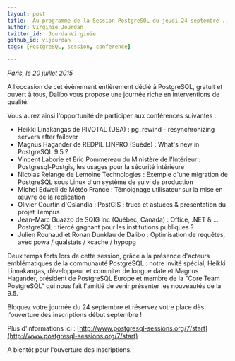 ```yaml
---
layout: post
title:  Au programme de la Session PostgreSQL du jeudi 24 septembre ...
author: Virginie Jourdan
twitter_id:  JourdanVirginie   
github_id: vijourdan
tags: [PostgreSQL, session, conference]

---
```

*Paris, le 20 juillet 2015*

A l’occasion de cet évènement entièrement dédié à PostgreSQL, gratuit et ouvert à tous, Dalibo vous propose une journée riche en interventions de qualité.


<!--MORE-->


Vous aurez ainsi l'opportunité de participer aux conférences suivantes :

  * Heikki Linakangas de PIVOTAL (USA) : pg_rewind - resynchronizing servers after failover
  * Magnus Hagander de REDPIL LINPRO (Suède) : What's new in PostgreSQL 9.5 ?
  * Vincent Laborie et Eric Pommereau du Ministère de l'Intérieur : Postgresql-Postgis, les usages pour la sécurité intérieure
  * Nicolas Relange de Lemoine Technologies : Exemple d'une migration de PostgreSQL sous Linux d'un système de suivi de production
  * Michel Edwell de Météo France : Témoignage utilisateur sur la mise en œuvre de la réplication
  * Olivier Courtin d'Oslandia : PostGIS : trucs et astuces & présentation du projet Tempus
  * Jean-Marc Guazzo de SQIG Inc (Québec, Canada) : Office, .NET & … PostgreSQL : tiercé gagnant pour les institutions publiques ?
  * Julien Rouhaud et Ronan Dunklau de Dalibo : Optimisation de requêtes, avec powa / qualstats / kcache / hypopg

Deux temps forts lors de cette session, grâce à la présence d'acteurs emblématiques de la communauté PostgreSQL : notre invité spécial, Heikki Linnakangas, développeur et commiter de longue date et Magnus Hagander, président de PostgreSQL Europe et membre de la "Core Team PostgreSQL" qui nous fait l'amitié de venir présenter les nouveautés de la 9.5.

Bloquez votre journée du 24 septembre et réservez votre place dès l'ouverture des inscriptions début septembre !

Plus d'informations ici : [http://www.postgresql-sessions.org/7/start](http://www.postgresql-sessions.org/7/start)

A bientôt pour l'ouverture des inscriptions.
